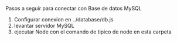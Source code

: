 Pasos a seguir para conectar con Base de datos MySQL

1. Configurar conexion en ../database/db.js
2. levantar servidor MySQL
3. ejecutar Node con el comando de tipico de node en esta carpeta
